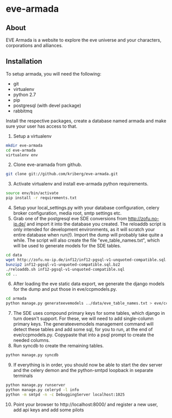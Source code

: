 eve-armada
==========

## About

EVE Armada is a website to explore the eve universe and your characters,
corporations and alliances.

## Installation

To setup armada, you will need the following:
* git
* virtualenv
* python 2.7
* pip
* postgresql (with devel package)
* rabbitmq

Install the respective packages, create a database named armada and make sure
your user has access to that.

1. Setup a virtualenv
```bash
mkdir eve-armada
cd eve-armada
virtualenv env
```
2. Clone eve-aramada from github.
```bash
git clone git://github.com/kriberg/eve-armada.git
```
3. Activate virtualenv and install eve-armada python requirements.
```bash
source env/bin/activate
pip install -r requirements.txt
```
4. Setup your local_settings.py with your database configuration, celery broker
   configuration, media root, smtp settings etc.
5. Grab one of the postgresql eve SDE conversions from http://zofu.no-ip.de/
   and import it into the database you created. The reloaddb script is only
   intended for development environments, as it will scratch your entire
   database when run(!). Import the dump will probably take quite a while. The
   script will also create the file "eve_table_names.txt", which will be used
   to generate models for the SDE tables.
```bash
cd data
wget http://zofu.no-ip.de/inf12/inf12-pgsql-v1-unquoted-compatible.sql.bz2
bunzip2 inf12-pgsql-v1-unquoted-compatible.sql.bz2
./reloaddb.sh inf12-pgsql-v1-unquoted-compatible.sql
cd ..
```
6. After loading the eve static data export, we generate the django models for
   the dump and put those in eve/ccpmodels.py.
```bash
cd armada
python manage.py generateevemodels ../data/eve_table_names.txt > eve/ccpmodels.py
```
7. The SDE uses compound primary keys for some tables, which django in turn
   doesn't support.  For these, we will need to add single-column primary keys.
   The generateevemodels management command will detect these tables and add
   some sql, for you to run, at the end of eve/ccpmodels.py.  Copypaste that
   into a psql prompt to create the needed columns.
8. Run syncdb to create the remaining tables.
```bash
python manage.py syncdb
```
9. If everything is in order, you should now be able to start the dev server
   and the celery demon and the python-smtpd loopback in separate terminals
```bash
python manage.py runserver
python manage.py celeryd -l info
python -m smtpd -n -c DebuggingServer localhost:1025
```
10. Point your browser to http://localhost:8000/ and register a new user, add
    api keys and add some pilots
